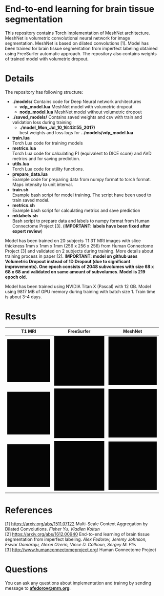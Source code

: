 # End-to-end learning for brain tissue segmentation

This repository contains Torch implementation of MeshNet architecture. MeshNet is volumetric convolutional neural network for image segmentation. MeshNet is based on dilated convolutions [1]. Model has been trained for brain tissue segmentation from imperfect labeling obtained using FreeSurfer automatic approach. The repository also contains weights of trained model with volumetric dropout.

# Details

The repository has following structure:

- **./models/**
  Contains code for Deep Neural network architectures
  - **vdp_model.lua**
    MeshNet model with volumetric dropout
  - **nodp_model.lua**
    MeshNet model without volumetric dropout
- **./saved_models/**
  Contains saved weights and csv with train and validation loss during training  
  - **./model_Mon_Jul_10_16:43:55_2017/**  
  best weights and loss logs for **../models/vdp_model.lua**
- **train.lua**  
  Torch Lua code for training models
- **metrics.lua**  
  Torch Lua code for calculating F1 (equivalent to DICE score) and AVD metrics and for saving prediction.
- **utils.lua**  
  Torch Lua code for utility functions.
- **prepare_data.lua**  
  Example code for preparing data from numpy format to torch format. Maps intensity to unit interval.
- **train.sh**  
  Example bash script for model training. The script have been used to train saved model.
- **metrics.sh**  
  Example bash script for calculating metrics and save prediction
- **mklabels.sh**  
  Bash script to prepare data and labels to numpy format from Human Connectome Project [3]. (**IMPORTANT: labels have been fixed after expert review**)

Model has been trained on 20 subjects T1 3T MRI images with slice thickness 1mm x 1mm x 1mm (256 x 256 x 256) from Human Connectome Project [3] and validated on 2 subjects during training.
More details about training process in paper [2]. **IMPORTANT: model on github uses Volumetric Dropout instead of 1D Dropout (due to significant improvements). One epoch consists of 2048 subvolumes with size 68 x 68 x 68 and validated on same amount of subvolumes. Model is 219 epoch old.**

Model has been trained using NVIDIA Titan X (Pascal) with 12 GB. Model using 9817 MB of GPU memory during training with batch size 1. Train time is about 3-4 days.

# Results
| T1 MRI  | FreeSurfer | MeshNet |
|---|---|---|
| ![Alt Text](https://github.com/Entodi/MeshNet/blob/master/gif/axial_t1.gif?raw=true)  |  ![Alt Text](https://github.com/Entodi/MeshNet/blob/master/gif/axial_fs.gif?raw=true)  | ![Alt Text](https://github.com/Entodi/MeshNet/blob/master/gif/axial_219.gif?raw=true)   |
| ![Alt Text](https://github.com/Entodi/MeshNet/blob/master/gif/sagittal_t1.gif?raw=true)  | ![Alt Text](https://github.com/Entodi/MeshNet/blob/master/gif/sagittal_fs.gif?raw=true)   | ![Alt Text](https://github.com/Entodi/MeshNet/blob/master/gif/sagittal_219.gif?raw=true)   |
| ![Alt Text](https://github.com/Entodi/MeshNet/blob/master/gif/coronal_t1.gif?raw=true)  | ![Alt Text](https://github.com/Entodi/MeshNet/blob/master/gif/coronal_fs.gif?raw=true)  | ![Alt Text](https://github.com/Entodi/MeshNet/blob/master/gif/coronal_219.gif?raw=true)  |

# References
[1] https://arxiv.org/abs/1511.07122 Multi-Scale Context Aggregation by Dilated Convolutions. *Fisher Yu, Vladlen Koltun*  
[2] https://arxiv.org/abs/1612.00940 End-to-end learning of brain tissue segmentation from imperfect labeling. *Alex Fedorov, Jeremy Johnson, Eswar Damaraju, Alexei Ozerin, Vince D. Calhoun, Sergey M. Plis*  
[3] http://www.humanconnectomeproject.org/ Human Connectome Project

# Questions

You can ask any questions about implementation and trainng by sending message to **afedorov@mrn.org**.
